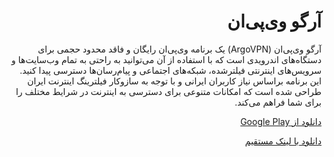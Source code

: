 

<div dir="rtl">

# آرگو وی‌پی‌ان

آرگو وی‌پی‌ان (ArgoVPN) یک برنامه وی‌پی‌ان رایگان و فاقد محدود حجمی برای دستگاه‌های اندرویدی است که با استفاده از آن می‌توانید به راحتی به تمام وب‌سایت‌ها و سرویس‌های اینترنتی فیلترشده، شبکه‌های اجتماعی و پیام‌رسان‌ها دسترسی پیدا کنید. این برنامه براساس نیاز کاربران ایرانی و با توجه به سازوکار فیلترینگ اینترنت ایران طراحی شده است که امکانات متنوعی برای دسترسی به اینترنت در شرایط مختلف را برای شما فراهم می‌کند.


[دانلود از Google Play](https://play.google.com/store/apps/details?id=com.filtershekanha.argovpn) 

[دانلود با لینک مستقیم](https://github.com/WeAreMahsaAmini/FreeInternet/releases/download/v1/com.filtershekanha.argovpn_3060_apps.evozi.com.apk)


</div>
